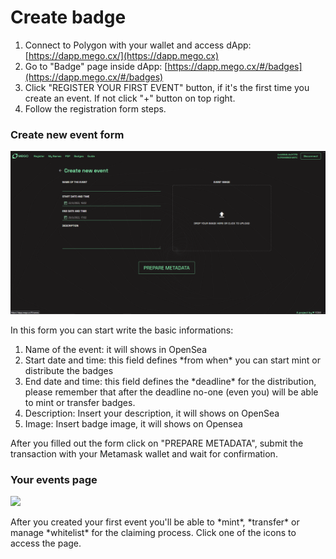 # Create badge

1. Connect to Polygon with your wallet and access dApp: [https://dapp.mego.cx/](https://dapp.mego.cx)
2. Go to "Badge" page inside dApp: [https://dapp.mego.cx/#/badges](https://dapp.mego.cx/#/badges)
3. Click "REGISTER YOUR FIRST EVENT" button, if it's the first time you create an event. If not click "+" button on top right.
4. Follow the registration form steps.

### Create new event form

![](<../.gitbook/assets/Immagine 2022-03-22 161138 (1).png>)

In this form you can start write the basic informations:

1. Name of the event: it will shows in OpenSea
2. Start date and time: this field defines \*from when\* you can start mint or distribute the badges
3. End date and time: this field defines the \*deadline\* for the distribution, please remember that after the deadline no-one (even you) will be able to mint or transfer badges.
4. Description: Insert your description, it will shows on OpenSea
5. Image: Insert badge image, it will shows on Opensea

After you filled out the form click on "PREPARE METADATA", submit the transaction with your Metamask wallet and wait for confirmation.

### Your events page

![](<../.gitbook/assets/Screenshot\_20220217\_115836 (2).png>)

After you created your first event you'll be able to \*mint\*, \*transfer\* or manage \*whitelist\* for the claiming process. Click one of the icons to access the page.

